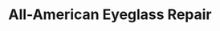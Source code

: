 ---
title: "All-American Eyeglass Repair"
url: /beaverton/all-american-eyeglass-repair/
shop: optician
---